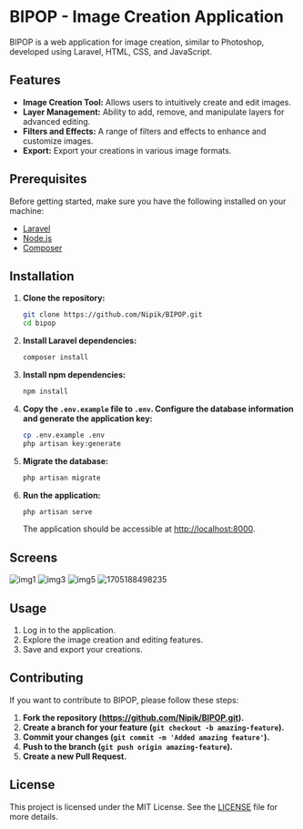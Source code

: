 # BIPOP - Image Creation Application

BIPOP is a web application for image creation, similar to Photoshop, developed using Laravel, HTML, CSS, and JavaScript.

## Features

- **Image Creation Tool:** Allows users to intuitively create and edit images.
- **Layer Management:** Ability to add, remove, and manipulate layers for advanced editing.
- **Filters and Effects:** A range of filters and effects to enhance and customize images.
- **Export:** Export your creations in various image formats.

## Prerequisites

Before getting started, make sure you have the following installed on your machine:

- [Laravel](https://laravel.com/docs/8.x/installation)
- [Node.js](https://nodejs.org/)
- [Composer](https://getcomposer.org/)

## Installation

1. **Clone the repository:**

    ```bash
    git clone https://github.com/Nipik/BIPOP.git
    cd bipop
    ```

2. **Install Laravel dependencies:**

    ```bash
    composer install
    ```

3. **Install npm dependencies:**

    ```bash
    npm install
    ```

4. **Copy the `.env.example` file to `.env`. Configure the database information and generate the application key:**

    ```bash
    cp .env.example .env
    php artisan key:generate
    ```

5. **Migrate the database:**

    ```bash
    php artisan migrate
    ```

6. **Run the application:**

    ```bash
    php artisan serve
    ```

    The application should be accessible at [http://localhost:8000](http://localhost:8000).

## Screens
![img1](https://github.com/Nipik/BIPOP/assets/129624834/c1722510-02e2-48a2-9379-db8be9c6313b)
![img3](https://github.com/Nipik/BIPOP/assets/129624834/b738ae68-ac64-4c16-90a2-0926f249ac96)
![img5](https://github.com/Nipik/BIPOP/assets/129624834/0760a812-0473-440f-aef1-c3afbef186ef)
![1705188498235](https://github.com/Nipik/BIPOP/assets/129624834/1d3d81c2-b6b8-4f98-b8ac-ab042cdebeb5)


## Usage

1. Log in to the application.
2. Explore the image creation and editing features.
3. Save and export your creations.

## Contributing

If you want to contribute to BIPOP, please follow these steps:

1. **Fork the repository (https://github.com/Nipik/BIPOP.git).**
2. **Create a branch for your feature (`git checkout -b amazing-feature`).**
3. **Commit your changes (`git commit -m 'Added amazing feature'`).**
4. **Push to the branch (`git push origin amazing-feature`).**
5. **Create a new Pull Request.**

## License

This project is licensed under the MIT License. See the [LICENSE](LICENSE) file for more details.
